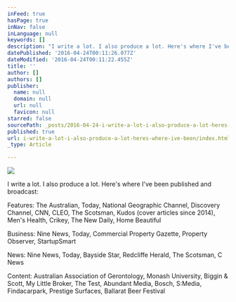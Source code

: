```yaml
---
inFeed: true
hasPage: true
inNav: false
inLanguage: null
keywords: []
description: "I write a lot. I also produce a lot. Here's where I've been published and broadcast:"
datePublished: '2016-04-24T00:11:26.077Z'
dateModified: '2016-04-24T00:11:22.455Z'
title: ''
author: []
authors: []
publisher:
  name: null
  domain: null
  url: null
  favicon: null
starred: false
sourcePath: _posts/2016-04-24-i-write-a-lot-i-also-produce-a-lot-heres-where-ive-been.md
published: true
url: i-write-a-lot-i-also-produce-a-lot-heres-where-ive-been/index.html
_type: Article

---
```

![](https://the-grid-user-content.s3-us-west-2.amazonaws.com/bc4ae20c-385b-4187-aa4d-f3b83e5f7063.png)

I write a lot. I also produce a lot. Here's where I've been published and broadcast:

Features: The Australian, Today, National Geographic Channel, Discovery Channel, CNN, CLEO, The Scotsman, Kudos (cover articles since 2014), Men's Health, Crikey, The New Daily, Home Beautiful

Business: Nine News, Today, Commercial Property Gazette, Property Observer, StartupSmart

News: Nine News, Today, Bayside Star, Redcliffe Herald, The Scotsman, C News

Content: Australian Association of Gerontology, Monash University, Biggin & Scott, My Little Broker, The Test, Abundant Media, Bosch, S:Media, Findacarpark, Prestige Surfaces, Ballarat Beer Festival